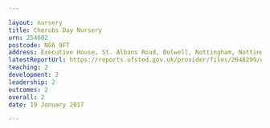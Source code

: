 ```yaml
---

layout: nursery
title: Cherubs Day Nursery
urn: 254602
postcode: NG6 9FT
address: Executive House, St. Albans Road, Bulwell, Nottingham, Nottinghamshire, NG6 9FT
latestReportUrl: https://reports.ofsted.gov.uk/provider/files/2648299/urn/254602.pdf
teaching: 2
development: 2
leadership: 2
outcomes: 2
overall: 2
date: 19 January 2017

---
```

